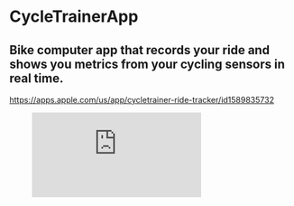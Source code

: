 # CycleTrainerApp
## Bike computer app that records your ride and shows you metrics from your cycling sensors in real time.

https://apps.apple.com/us/app/cycletrainer-ride-tracker/id1589835732

<figure class="video_container">
  <iframe src="https://allens-first-bucket.s3.amazonaws.com/cycletrainer_live.mov" frameborder="0" allowfullscreen="true"> </iframe>
</figure>
